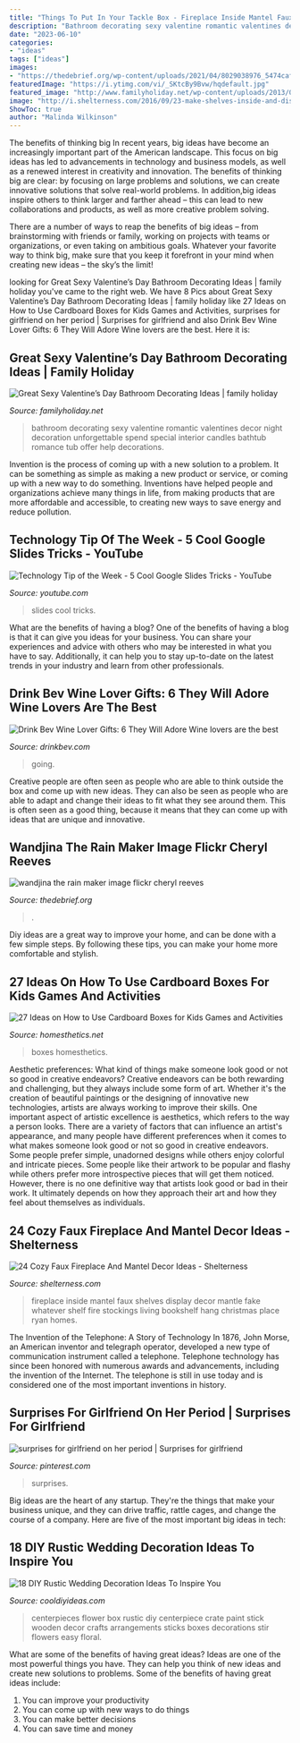 ```yaml
---
title: "Things To Put In Your Tackle Box - Fireplace Inside Mantel Faux Shelves Display Decor Mantle Fake Whatever Shelf Fire Stockings Living Bookshelf Hang Christmas Place Ryan Homes"
description: "Bathroom decorating sexy valentine romantic valentines decor night decoration unforgettable spend special interior candles bathtub romance tub offer help decorations"
date: "2023-06-10"
categories:
- "ideas"
tags: ["ideas"]
images:
- "https://thedebrief.org/wp-content/uploads/2021/04/8029038976_5474cafbb7_k-e1619712112147-1536x1264.jpg"
featuredImage: "https://i.ytimg.com/vi/_SKtcBy9Bvw/hqdefault.jpg"
featured_image: "http://www.familyholiday.net/wp-content/uploads/2013/01/Great-Sexy-Valentines-Day-Bathroom-Decorating-Ideas-_06.jpg"
image: "http://i.shelterness.com/2016/09/23-make-shelves-inside-and-display-whatever-you-like.jpg"
ShowToc: true
author: "Malinda Wilkinson"
---
```



The benefits of thinking big
In recent years, big ideas have become an increasingly important part of the American landscape. This focus on big ideas has led to advancements in technology and business models, as well as a renewed interest in creativity and innovation.
The benefits of thinking big are clear: by focusing on large problems and solutions, we can create innovative solutions that solve real-world problems. In addition,big ideas inspire others to think larger and farther ahead – this can lead to new collaborations and products, as well as more creative problem solving.

There are a number of ways to reap the benefits of big ideas – from brainstorming with friends or family, working on projects with teams or organizations, or even taking on ambitious goals. Whatever your favorite way to think big, make sure that you keep it forefront in your mind when creating new ideas – the sky’s the limit!

	

		
looking for Great Sexy Valentine’s Day Bathroom Decorating Ideas | family holiday you've came to the right web. We have 8 Pics about Great Sexy Valentine’s Day Bathroom Decorating Ideas | family holiday like 27 Ideas on How to Use Cardboard Boxes for Kids Games and Activities, surprises for girlfriend on her period | Surprises for girlfriend and also Drink Bev Wine Lover Gifts: 6 They Will Adore Wine lovers are the best. Here it is:
		
    
## Great Sexy Valentine’s Day Bathroom Decorating Ideas | Family Holiday

<img loading=lazy src="http://www.familyholiday.net/wp-content/uploads/2013/01/Great-Sexy-Valentines-Day-Bathroom-Decorating-Ideas-_06.jpg" onerror="this.onerror=null;this.src='https://tse2.mm.bing.net/th?id=OIP.dgt3wObGSoKEMZ6VXXt9sgHaFj&amp;pid=15.1';" alt="Great Sexy Valentine’s Day Bathroom Decorating Ideas | family holiday">

_Source: familyholiday.net_

>bathroom decorating sexy valentine romantic valentines decor night decoration unforgettable spend special interior candles bathtub romance tub offer help decorations. 

	

Invention is the process of coming up with a new solution to a problem. It can be something as simple as making a new product or service, or coming up with a new way to do something. Inventions have helped people and organizations achieve many things in life, from making products that are more affordable and accessible, to creating new ways to save energy and reduce pollution.

    
## Technology Tip Of The Week - 5 Cool Google Slides Tricks - YouTube

<img loading=lazy src="https://i.ytimg.com/vi/_SKtcBy9Bvw/hqdefault.jpg" onerror="this.onerror=null;this.src='https://tse2.mm.bing.net/th?id=OIP.wS_g-KlQmykMlavvql6pyAHaFj&amp;pid=15.1';" alt="Technology Tip of the Week - 5 Cool Google Slides Tricks - YouTube">

_Source: youtube.com_

>slides cool tricks. 

	

What are the benefits of having a blog?
One of the benefits of having a blog is that it can give you ideas for your business. You can share your experiences and advice with others who may be interested in what you have to say. Additionally, it can help you to stay up-to-date on the latest trends in your industry and learn from other professionals.

    
## Drink Bev Wine Lover Gifts: 6 They Will Adore Wine Lovers Are The Best

<img loading=lazy src="http://cdn.shopify.com/s/files/1/3001/0772/articles/6-wine-lover-gifts-they-will-adore-124422_1200x1200.jpg?v=1618094905" onerror="this.onerror=null;this.src='https://tse1.mm.bing.net/th?id=OIP.04axdIB38LFO8XshqHYmGgHaE8&amp;pid=15.1';" alt="Drink Bev Wine Lover Gifts: 6 They Will Adore Wine lovers are the best">

_Source: drinkbev.com_

>going. 

	

Creative people are often seen as people who are able to think outside the box and come up with new ideas. They can also be seen as people who are able to adapt and change their ideas to fit what they see around them. This is often seen as a good thing, because it means that they can come up with ideas that are unique and innovative.

    
## Wandjina The Rain Maker Image Flickr Cheryl Reeves

<img loading=lazy src="https://thedebrief.org/wp-content/uploads/2021/04/8029038976_5474cafbb7_k-e1619712112147-1536x1264.jpg" onerror="this.onerror=null;this.src='https://tse3.mm.bing.net/th?id=OIP.MwLr17JTbdE-pTUyjPsgLAHaGG&amp;pid=15.1';" alt="wandjina the rain maker image flickr cheryl reeves">

_Source: thedebrief.org_

>. 

	

Diy ideas are a great way to improve your home, and can be done with a few simple steps. By following these tips, you can make your home more comfortable and stylish.

    
## 27 Ideas On How To Use Cardboard Boxes For Kids Games And Activities

<img loading=lazy src="https://cdn.homesthetics.net/wp-content/uploads/2015/04/27-Ideas-on-How-to-Use-Cardboard-Boxes-for-Kids-Games-and-Activities-DIY-Projects-homesthetics-diy-cardboard-projects-18.jpg" onerror="this.onerror=null;this.src='https://tse2.mm.bing.net/th?id=OIP.go2zy0LsCsyRluwepw2KUAHaLI&amp;pid=15.1';" alt="27 Ideas on How to Use Cardboard Boxes for Kids Games and Activities">

_Source: homesthetics.net_

>boxes homesthetics. 

	

Aesthetic preferences: What kind of things make someone look good or not so good in creative endeavors?
Creative endeavors can be both rewarding and challenging, but they always include some form of art. Whether it's the creation of beautiful paintings or the designing of innovative new technologies, artists are always working to improve their skills. One important aspect of artistic excellence is aesthetics, which refers to the way a person looks. There are a variety of factors that can influence an artist's appearance, and many people have different preferences when it comes to what makes someone look good or not so good in creative endeavors. Some people prefer simple, unadorned designs while others enjoy colorful and intricate pieces. Some people like their artwork to be popular and flashy while others prefer more introspective pieces that will get them noticed. However, there is no one definitive way that artists look good or bad in their work. It ultimately depends on how they approach their art and how they feel about themselves as individuals.

    
## 24 Cozy Faux Fireplace And Mantel Decor Ideas - Shelterness

<img loading=lazy src="http://i.shelterness.com/2016/09/23-make-shelves-inside-and-display-whatever-you-like.jpg" onerror="this.onerror=null;this.src='https://tse4.mm.bing.net/th?id=OIP.6MZygUQoLHeCHlvJuFdL3wAAAA&amp;pid=15.1';" alt="24 Cozy Faux Fireplace And Mantel Decor Ideas - Shelterness">

_Source: shelterness.com_

>fireplace inside mantel faux shelves display decor mantle fake whatever shelf fire stockings living bookshelf hang christmas place ryan homes. 

	

The Invention of the Telephone: A Story of Technology
In 1876, John Morse, an American inventor and telegraph operator, developed a new type of communication instrument called a telephone. Telephone technology has since been honored with numerous awards and advancements, including the invention of the Internet. The telephone is still in use today and is considered one of the most important inventions in history.

    
## Surprises For Girlfriend On Her Period | Surprises For Girlfriend

<img loading=lazy src="https://i.pinimg.com/736x/72/eb/65/72eb65bea318f89d163e12f9a9bf9af5.jpg" onerror="this.onerror=null;this.src='https://tse1.mm.bing.net/th?id=OIP.ZZUPyTqjPFMLcgSLIqkckwHaNK&amp;pid=15.1';" alt="surprises for girlfriend on her period | Surprises for girlfriend">

_Source: pinterest.com_

>surprises. 

	

Big ideas are the heart of any startup. They're the things that make your business unique, and they can drive traffic, rattle cages, and change the course of a company. Here are five of the most important big ideas in tech: 

    
## 18 DIY Rustic Wedding Decoration Ideas To Inspire You

<img loading=lazy src="http://cooldiyideas.com/wp-content/uploads/2015/06/Rustic-Crate.jpg" onerror="this.onerror=null;this.src='https://tse2.mm.bing.net/th?id=OIP.kzJxF3_uBm2vypwpVArTkQHaLH&amp;pid=15.1';" alt="18 DIY Rustic Wedding Decoration Ideas To Inspire You">

_Source: cooldiyideas.com_

>centerpieces flower box rustic diy centerpiece crate paint stick wooden decor crafts arrangements sticks boxes decorations stir flowers easy floral. 

	

What are some of the benefits of having great ideas?
Ideas are one of the most powerful things you have. They can help you think of new ideas and create new solutions to problems. Some of the benefits of having great ideas include: 
1. You can improve your productivity
2. You can come up with new ways to do things
3. You can make better decisions
4. You can save time and money


